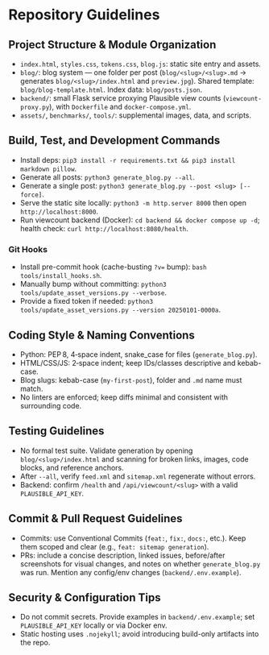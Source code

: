 # Repository Guidelines

## Project Structure & Module Organization
- `index.html`, `styles.css`, `tokens.css`, `blog.js`: static site entry and assets.
- `blog/`: blog system — one folder per post (`blog/<slug>/<slug>.md` → generates `blog/<slug>/index.html` and `preview.jpg`). Shared template: `blog/blog-template.html`. Index data: `blog/posts.json`.
- `backend/`: small Flask service proxying Plausible view counts (`viewcount-proxy.py`), with `Dockerfile` and `docker-compose.yml`.
- `assets/`, `benchmarks/`, `tools/`: supplemental images, data, and scripts.

## Build, Test, and Development Commands
- Install deps: `pip3 install -r requirements.txt && pip3 install markdown pillow`.
- Generate all posts: `python3 generate_blog.py --all`.
- Generate a single post: `python3 generate_blog.py --post <slug> [--force]`.
- Serve the static site locally: `python3 -m http.server 8000` then open `http://localhost:8000`.
- Run viewcount backend (Docker): `cd backend && docker compose up -d`; health check: `curl http://localhost:8080/health`.

### Git Hooks
- Install pre-commit hook (cache-busting `?v=` bump): `bash tools/install_hooks.sh`.
- Manually bump without committing: `python3 tools/update_asset_versions.py --verbose`.
- Provide a fixed token if needed: `python3 tools/update_asset_versions.py --version 20250101-0000a`.

## Coding Style & Naming Conventions
- Python: PEP 8, 4‑space indent, snake_case for files (`generate_blog.py`).
- HTML/CSS/JS: 2‑space indent; keep IDs/classes descriptive and kebab-case.
- Blog slugs: kebab-case (`my-first-post`), folder and `.md` name must match.
- No linters are enforced; keep diffs minimal and consistent with surrounding code.

## Testing Guidelines
- No formal test suite. Validate generation by opening `blog/<slug>/index.html` and scanning for broken links, images, code blocks, and reference anchors.
- After `--all`, verify `feed.xml` and `sitemap.xml` regenerate without errors.
- Backend: confirm `/health` and `/api/viewcount/<slug>` with a valid `PLAUSIBLE_API_KEY`.

## Commit & Pull Request Guidelines
- Commits: use Conventional Commits (`feat:`, `fix:`, `docs:`, etc.). Keep them scoped and clear (e.g., `feat: sitemap generation`).
- PRs: include a concise description, linked issues, before/after screenshots for visual changes, and notes on whether `generate_blog.py` was run. Mention any config/env changes (`backend/.env.example`).

## Security & Configuration Tips
- Do not commit secrets. Provide examples in `backend/.env.example`; set `PLAUSIBLE_API_KEY` locally or via Docker env.
- Static hosting uses `.nojekyll`; avoid introducing build-only artifacts into the repo.

